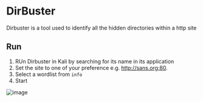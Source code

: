 # DirBuster
Dirbuster is a tool used to identify all the hidden directories within a http site

## Run

1. RUn Dirbuster in Kali by searching for its name in its application
2. Set the site to one of your preference e.g. http://sans.org:80.
3. Select a wordlist from ``info``
4. Start

![image](https://user-images.githubusercontent.com/39514108/153984032-70902b6b-b014-4bac-a373-149e0313a432.png)


